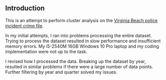 ## Introduction

This is an attempt to perform cluster analysis on the [Virginia Beach police incident crime file](https://data.vbgov.com/Public-Safety/Police-Incident-Reports/iqkq-gr5p).

In my initial attempts, I ran into problems processing the entire dataset.  Trying to process the dataset resulted in slow performance and insufficient memory errors.  My i5-2540M 16GB Windows 10 Pro laptop and my coding implementation were not up to the task.  

I revised how I processed the data.  Breaking up the dataset by year, resulted in similar problems if there were a large number of data points.  Further filtering by year and quarter solved my issues.


